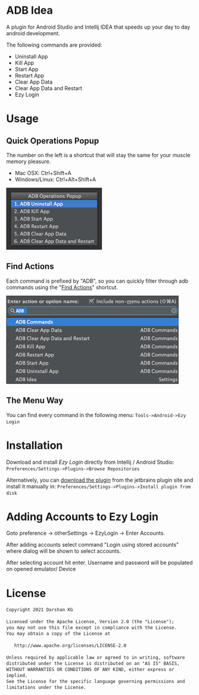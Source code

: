 ADB Idea
========

A plugin for Android Studio and Intellij IDEA that speeds up your day to day android development.

The following commands are provided:

* Uninstall App
* Kill App
* Start App
* Restart App
* Clear App Data
* Clear App Data and Restart
* Ezy Login

Usage
=====

Quick Operations Popup
-----------------

The number on the left is a shortcut that will stay the same for your muscle memory pleasure.

* Mac OSX: Ctrl+Shift+A
* Windows/Linux: Ctrl+Alt+Shift+A

![Logo](website/adb_operations_popup.png)

Find Actions
-----------------
Each command is prefixed by "ADB", so you can quickly filter through adb commands using the "[Find Actions](http://www.jetbrains.com/idea/webhelp/navigating-to-action.html)" shortcut.

![Logo](website/find_actions.png)

The Menu Way
------------
You can find every command in the following menu:
`Tools->Android->Ezy Login`


Installation
========

Download and install *Ezy Login* directly from Intellij / Android Studio:
`Preferences/Settings->Plugins->Browse Repositories`

Alternatively, you can [download the plugin](http://plugins.jetbrains.com/plugin/7380?pr=idea) from the jetbrains plugin site and install it manually in:
`Preferences/Settings->Plugins->Install plugin from disk`

Adding Accounts to Ezy Login 
========

Goto preference -> otherSettings -> EzyLogin -> Enter Accounts.

After adding accounts select command "Login using stored accounts" where dialog will be shown to select accounts.

After selecting account hit enter. Username and password will be populated on opened emulator/ Device

License
=======

    Copyright 2021 Darshan KG 

    Licensed under the Apache License, Version 2.0 (the "License");
    you may not use this file except in compliance with the License.
    You may obtain a copy of the License at

       http://www.apache.org/licenses/LICENSE-2.0

    Unless required by applicable law or agreed to in writing, software
    distributed under the License is distributed on an "AS IS" BASIS,
    WITHOUT WARRANTIES OR CONDITIONS OF ANY KIND, either express or implied.
    See the License for the specific language governing permissions and
    limitations under the License.